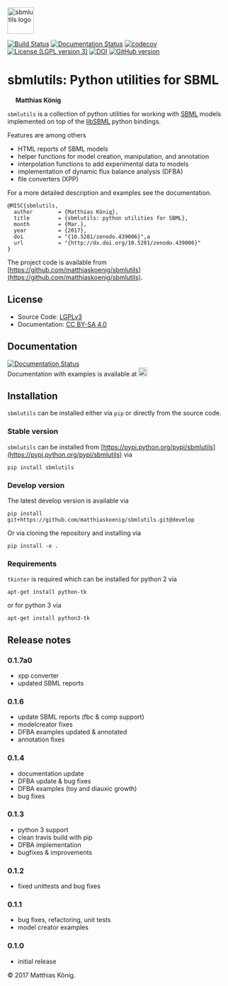 
<img alt="sbmlutils logo" src="./docs_builder/images/sbmlutils-logo-small.png" height="60" />
 
[![Build Status](https://travis-ci.org/matthiaskoenig/sbmlutils.svg?branch=develop)](https://travis-ci.org/matthiaskoenig/sbmlutils)
[![Documentation Status](https://readthedocs.org/projects/sbmlutils/badge/?version=latest)](http://sbmlutils.readthedocs.io/en/latest/)
[![codecov](https://codecov.io/gh/matthiaskoenig/sbmlutils/branch/develop/graph/badge.svg)](https://codecov.io/gh/matthiaskoenig/sbmlutils)
[![License (LGPL version 3)](https://img.shields.io/badge/license-LGPLv3.0-blue.svg?style=flat-square)](http://opensource.org/licenses/LGPL-3.0)
[![DOI](https://zenodo.org/badge/55952847.svg)](https://zenodo.org/badge/latestdoi/55952847)
[![GitHub version](https://badge.fury.io/gh/matthiaskoenig%2Fsbmlutils.svg)](https://badge.fury.io/gh/matthiaskoenig%2Fsbmlutils)


# sbmlutils: Python utilities for SBML
<b><a href="https://orcid.org/0000-0003-1725-179X" title="orcid id"><img src="./docs_builder/images/logos/orcid.png" height="15"/></a> Matthias König</b>

`sbmlutils` is a collection of python utilities for working with [SBML](http://www.sbml.org) models implemented on top of the [libSBML](http://sbml.org/Software/libSBML) python bindings.



Features are among others

* HTML reports of SBML models
* helper functions for model creation, manipulation, and annotation
* interpolation functions to add experimental data to models
* implementation of dynamic flux balance analysis (DFBA)
* file converters (XPP)

For a more detailed description and examples see the documentation.

    @MISC{sbmlutils,
      author        = {Matthias König},
      title         = {sbmlutils: python utilities for SBML},
      month         = {Mar.},
      year          = {2017},
      doi           = "{10.5281/zenodo.439006}",a
      url           = "{http://dx.doi.org/10.5281/zenodo.439006}"
    }

The project code is available from [https://github.com/matthiaskoenig/sbmlutils](https://github.com/matthiaskoenig/sbmlutils).

## License
* Source Code: [LGPLv3](http://opensource.org/licenses/LGPL-3.0)
* Documentation: [CC BY-SA 4.0](http://creativecommons.org/licenses/by-sa/4.0/)

## Documentation
[![Documentation Status](https://readthedocs.org/projects/sbmlutils/badge/?version=latest)](http://sbmlutils.readthedocs.io/en/latest/)  
Documentation with examples is available at 
<a href="https://sbmlutils.readthedocs.io/en/latest/" alt="sbmlutils logo"><img alt="sbmlutils logo" src="./docs_builder/images/readthedocs-logo.png" height="20" /></a>

## Installation
`sbmlutils` can be installed either via `pip` or directly from the source code.

### Stable version
`sbmlutils` can be installed from [https://pypi.python.org/pypi/sbmlutils](https://pypi.python.org/pypi/sbmlutils) via 
```
pip install sbmlutils
```

### Develop version
The latest develop version is available via
```
pip install git+https://github.com/matthiaskoenig/sbmlutils.git@develop
```
Or via cloning the repository and installing via
```
pip install -e .
```

### Requirements
`tkinter` is required which can be installed for python 2 via
```
apt-get install python-tk
```
or for python 3 via
```
apt-get install python3-tk
```

## Release notes
### 0.1.7a0
* xpp converter
* updated SBML reports


### 0.1.6
* update SBML reports (fbc & comp support)
* modelcreator fixes
* DFBA examples updated & annotated
* annotation fixes

### 0.1.4
* documentation update
* DFBA update & bug fixes
* DFBA examples (toy and diauxic growth)
* bug fixes

### 0.1.3
* python 3 support
* clean travis build with pip
* DFBA implementation
* bugfixes & improvements

### 0.1.2
* fixed unittests and bug fixes

### 0.1.1
* bug fixes, refactoring, unit tests
* model creator examples

### 0.1.0
* initial release


&copy; 2017 Matthias König.
